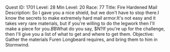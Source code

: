 Quest ID: 1701
Level: 28
Min Level: 20
Race: 77
Title: Fire Hardened Mail
Description: So I gave you a nice shield, but we don't have to stop there.I know the secrets to make extremely hard mail armor.It's not easy and it takes very rare materials, but if you're willing to do the legwork then I'll make a piece for you.$B$BWhat do you say, $N?If you're up for the challenge, then I'll give you a list of what to get and where to get them.
Objective: Gather the materials Furen Longbeard requires, and bring them to him in Stormwind.
